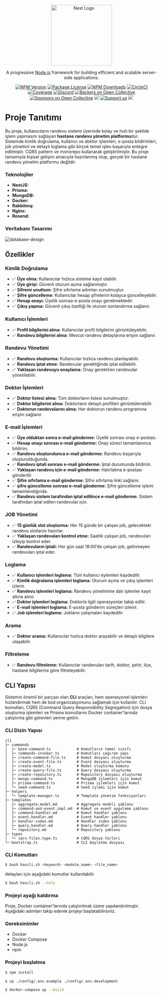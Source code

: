 <p align="center">
  <a href="http://nestjs.com/" target="blank"><img src="https://nestjs.com/img/logo-small.svg" width="200" alt="Nest Logo" /></a>
</p>

[circleci-image]: https://img.shields.io/circleci/build/github/nestjs/nest/master?token=abc123def456
[circleci-url]: https://circleci.com/gh/nestjs/nest

  <p align="center">A progressive <a href="http://nodejs.org" target="_blank">Node.js</a> framework for building efficient and scalable server-side applications.</p>
    <p align="center">
<a href="https://www.npmjs.com/~nestjscore" target="_blank"><img src="https://img.shields.io/npm/v/@nestjs/core.svg" alt="NPM Version" /></a>
<a href="https://www.npmjs.com/~nestjscore" target="_blank"><img src="https://img.shields.io/npm/l/@nestjs/core.svg" alt="Package License" /></a>
<a href="https://www.npmjs.com/~nestjscore" target="_blank"><img src="https://img.shields.io/npm/dm/@nestjs/common.svg" alt="NPM Downloads" /></a>
<a href="https://circleci.com/gh/nestjs/nest" target="_blank"><img src="https://img.shields.io/circleci/build/github/nestjs/nest/master" alt="CircleCI" /></a>
<a href="https://coveralls.io/github/nestjs/nest?branch=master" target="_blank"><img src="https://coveralls.io/repos/github/nestjs/nest/badge.svg?branch=master#9" alt="Coverage" /></a>
<a href="https://discord.gg/G7Qnnhy" target="_blank"><img src="https://img.shields.io/badge/discord-online-brightgreen.svg" alt="Discord"/></a>
<a href="https://opencollective.com/nest#backer" target="_blank"><img src="https://opencollective.com/nest/backers/badge.svg" alt="Backers on Open Collective" /></a>
<a href="https://opencollective.com/nest#sponsor" target="_blank"><img src="https://opencollective.com/nest/sponsors/badge.svg" alt="Sponsors on Open Collective" /></a>
  <a href="https://paypal.me/kamilmysliwiec" target="_blank"><img src="https://img.shields.io/badge/Donate-PayPal-ff3f59.svg"/></a>
    <a href="https://opencollective.com/nest#sponsor"  target="_blank"><img src="https://img.shields.io/badge/Support%20us-Open%20Collective-41B883.svg" alt="Support us"></a>
  <a href="https://twitter.com/nestframework" target="_blank"><img src="https://img.shields.io/twitter/follow/nestframework.svg?style=social&label=Follow"></a>
</p>
  <!--[![Backers on Open Collective](https://opencollective.com/nest/backers/badge.svg)](https://opencollective.com/nest#backer)
  [![Sponsors on Open Collective](https://opencollective.com/nest/sponsors/badge.svg)](https://opencollective.com/nest#sponsor)-->

# Proje Tanıtımı

Bu proje, kullanıcıların randevu sistemi üzerinde kolay ve hızlı bir şekilde işlem yapmasını sağlayan **hastane randevu yönetim platformu**dur. Sistemde kimlik doğrulama, kullanıcı ve doktor işlemleri, e-posta bildirimleri, job yönetimi ve detaylı loglama gibi birçok temel işlev başarıyla entegre edilmiştir. CQRS pattern ve monorepo kullanarak geliştirilmiştir. Bu proje tamamıyla kişisel gelişim amacıyla hazırlanmış olup, gerçek bir hastane randevu yönetim platformu değildir.

### Teknolojiler

- **NestJS:**
- **Prisma:**
- **MongoDB:**
- **Docker:**
- **Rabbitmq:**
- **Nginx:**
- **Resend:**

### Veritabanı Tasarımı

![database-design](https://github.com/user-attachments/assets/a5bc61c5-3d53-4935-985a-15ec6642f152)


## Özellikler

### Kimlik Doğrulama

- ✅ **Üye olma:** Kullanıcılar hızlıca sisteme kayıt olabilir.
- ✅ **Üye girişi:** Güvenli oturum açma sağlanmıştır.
- ✅ **Şifremi unuttum:** Şifre sıfırlama adımları sunulmuştur.
- ✅ **Şifre güncelleme:** Kullanıcılar hesap şifrelerini kolayca güncelleyebilir.
- ✅ **Hesap onayı:** Üyelik sonrası e-posta onayı gerekmektedir.
- ✅ **Çıkış yapma:** Güvenli çıkış özelliği ile oturum sonlandırma sağlanır.

### Kullanıcı İşlemleri

- ✅ **Profil bilgilerini alma:** Kullanıcılar profil bilgilerini görüntüleyebilir.
- ✅ **Randevu bilgilerini alma:** Mevcut randevu detaylarına erişim sağlanır.

### Randevu Yönetimi

- ✅ **Randevu oluşturma:** Kullanıcılar hızlıca randevu planlayabilir.
- ✅ **Randevu iptal etme:** Randevular gerektiğinde iptal edilebilir.
- ✅ **Yaklaşan randevuyu onaylama:** Onay gerektiren randevular yönetilebilir.

### Doktor İşlemleri

- ✅ **Doktor listesi alma:** Tüm doktorların listesi sunulmuştur.
- ✅ **Doktor bilgilerini alma:** Doktorların detaylı profilleri görüntülenebilir.
- ✅ **Doktorun randevularını alma:** Her doktorun randevu programına erişim sağlanır.

### E-mail İşlemleri

- ✅ **Üye olduktan sonra e-mail gönderme:** Üyelik sonrası onay e-postası.
- ✅ **Hesap onayı sonrası e-mail gönderme:** Onay süreci tamamlanınca bildirim.
- ✅ **Randevu oluşturulunca e-mail gönderme:** Randevu başarıyla oluşturulduğunda.
- ✅ **Randevu iptali sonrası e-mail gönderme:** İptal durumunda bildirim.
- ✅ **Yaklaşan randevu için e-mail gönderme:** Hatırlatma e-postası gönderilir.
- ✅ **Şifre sıfırlama e-mail gönderme:** Şifre sıfırlama linki sağlanır.
- ✅ **şifre güncelleme sonrası e-mail gönderme:** Şifre güncelleme işlemi tamamlandığında.
- ✅ **Randevu sistem tarafından iptal edilince e-mail gönderme:** Sistem tarafından iptal edilen randevular için.

### JOB Yönetimi

- ✅ **15 günlük slot oluşturma:** Her 15 günde bir çalışan job, gelecekteki randevu slotlarını hazırlar.
- ✅ **Yaklaşan randevuları kontrol etme:** Saatlik çalışan job, randevuları izleyip kontrol eder.
- ✅ **Randevuların iptali:** Her gün saat 18:00’de çalışan job, gelinmeyen randevuları iptal eder.

### Loglama

- ✅ **Kullanıcı işlemleri loglama:** Tüm kullanıcı eylemleri kaydedilir.
- ✅ **Kimlik doğrulama işlemleri loglama:** Oturum açma ve çıkış işlemleri izlenir.
- ✅ **Randevu işlemleri loglama:** Randevu yönetimine dair işlemler kayıt altına alınır.
- ✅ **Doktor işlemleri loglama:** Doktorla ilgili operasyonlar takip edilir.
- ✅ **E-mail işlemleri loglama:** E-posta gönderim süreçleri izlenir.
- ✅ **Job işlemleri loglama:** Jobların çalışmaları kaydedilir.

### Arama

- ✅ **Doktor arama:** Kullanıcılar hızlıca doktor arayabilir ve detaylı bilgilere ulaşabilir.

### Filtreleme

- ✅ **Randevu filtreleme:** Kullanıcılar randevuları tarih, doktor, şehir, ilçe, hastane bilgilerine göre filtreleyebilir.

## **CLI Yapısı**

Sistemin önemli bir parçası olan **CLI** araçları, hem operasyonel işlemleri hızlandırmak hem de kod organizasyonunu sağlamak için kullanılır. CLI komutları, CQRS (Command Query Responsibility Segregation) için dosya oluşturma işlemleri ve Prisma komutlarını Docker container'larında çalıştırma gibi görevleri yerine getirir.

### CLI Dizin Yapısı

```shell
cli
├─ commands
│  ├─ base-command.ts            # Komutların temel sınıfı
│  ├─ commands-invoker.ts        # Komutları çağıran yapı
│  ├─ create-command-file.ts     # Komut dosyası oluşturma
│  ├─ create-event-file.ts       # Event dosyası oluşturma
│  ├─ create-model.ts            # Model oluşturma komutu
│  ├─ create-query-file.ts       # Query dosyası oluşturma
│  ├─ create-repository.ts       # Repository dosyası oluşturma
│  ├─ mongo-command.ts           # MongoDB işlemleri için komut
│  ├─ prisma-command.ts          # Prisma işlemleri için komut
│  └─ seed-command.ts            # Seed işlemi için komut
├─ helpers
│  └─ template-manager.ts        # Template yönetim fonksiyonları
├─ templates
│  ├─ aggregate.model.md         # Aggregate modeli şablonu
│  ├─ command-and-event.impl.md  # Komut ve event uygulama şablonu
│  ├─ command.handler.md         # Komut handler şablonu
│  ├─ event.handler.md           # Event handler şablonu
│  ├─ handler-index.md           # Handler index şablonu
│  ├─ query.handler.md           # Query handler şablonu
│  └─ repository.md              # Repository şablonu
├─ types
│  └─ cqrs-files.type.ts         # CQRS dosya türleri
└─ bootstrap.ts                  # CLI başlatma dosyası
```

### CLI Komutları

```bash
$ bash hascli.sh <keyword> <module_name> <file_name>
```

detayları için aşağıdaki komutlar kullanılabilir

```bash
$ bash hascli.sh --help
```

### Projeyi ayağı kaldırma

Proje, Docker container'larında çalıştırılmak üzere yapılandırılmıştır. Aşağıdaki adımları takip ederek projeyi başlatabilirsiniz.

### Gereksinimler

- Docker
- Docker Compose
- Node.js
- npm

### Projeyi başlatma

```bash
$ npm install

$ cp ./config/.env.example ./config/.env.development

$ docker-compose up --build
```

